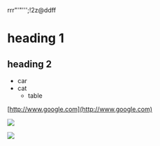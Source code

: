 rrr"'"''';!2z@ddff


# heading 1
## heading 2  

* car   
* cat   
  * table    

[http://www.google.com](http://www.google.com)   

![](/hugo/admin/img/metala2.jpg)    

![](/hugo/admin/img/Carte_Simi.PNG)   
